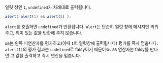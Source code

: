 얼럿 창엔 `1`, `undefined`가 차례대로 출력됩니다.

```js run
alert( alert(1) && alert(2) );
```

`alert`를 호출하면 `undefined`가 반환됩니다. `alert`는 단순히 얼럿 창에 메시지만 띄워주고, 의미 있는 값을 반환해 주지 않습니다.

`&&`는 왼쪽 피연산자를 평가하고(이때 `1`이 얼럿창에 출력됩니다) 평가를 즉시 멈춥니다. `alert(1)`의 평가 결과는 `undefined`로 falsy이기 때문이죠. `&&` 연산자는 falsy를 만나면 그 값을 출력하고 즉시 연산을 멈춥니다.